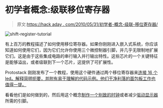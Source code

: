 # 初学者概念:级联移位寄存器

> 原文:[https://hack aday . com/2010/05/31/初学者-概念-级联-移位寄存器/](https://hackaday.com/2010/05/31/beginner-concepts-cascading-shift-registers/)

![](../Images/9f758d42fdaf58d51c13dc3dfddd22f0.png "shift-register-tutorial")

有上百万的教程描述了如何使用移位寄存器。如果你刚刚进入嵌入式系统，你应该知道如何使用它们，因为它们允许你使用三个微控制器引脚，并几乎无限制地扩展它们。这是由于这些集成电路的串行输入并行输出特性。这些芯片的一个关键特征是能够溢出，或者级联到下一个芯片，这提供了可扩展性。

Protostack 刚刚发布了一个教程，使用这个硬件通过两个移位寄存器来[连接 16 个 led。解释简明扼要，并附有易于理解的代码示例。他们干净利落的面包板工作也值得一提。](http://www.protostack.com/forum/blog.php?u=2&b=35&sid=50384afa8d72f982e6ce2b736934eefc)

看看他们是如何做到的，然后用这个概念[制作一个别致的时钟](http://hackaday.com/2009/09/21/blokclok-abstract-time-display/)或者减少[驱动显示器](http://hackaday.com/2008/06/13/3-wire-lcd-display/)所需的引脚。